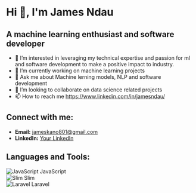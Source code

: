 # Hi 👋, I'm James Ndau
##      A machine learning enthusiast and software developer  
- 👀 I’m interested in  leveraging my technical expertise and passion for ml and software development  to make a positive impact to industry.  
- 🌱 I’m currently working on machine learning projects  
- 💬 Ask me about Machine lerning models, NLP and software development  
- 💞️ I’m looking to collaborate on data science related projects  
- 📫 How to reach me https://www.linkedin.com/in/jamesndau/  
## Connect with me:  
- **Email:** jameskano801@gmail.com  
- **LinkedIn:** [Your LinkedIn](https://linkedin.com/in/jamesndau)  
## Languages and Tools:

![JavaScript](https://img.icons8.com/color/48/000000/javascript--v1.png) JavaScript  
![Slim](https://cdn.worldvectorlogo.com/logos/slim.svg) Slim  
![Laravel](https://upload.wikimedia.org/wikipedia/commons/9/9a/Laravel.svg) Laravel  
